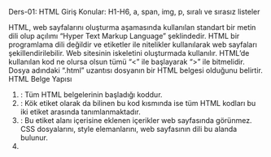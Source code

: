 Ders-01: HTML Giriş
Konular: H1-H6, a, span, img, p, sıralı ve sırasız listeler

HTML, web sayfalarını oluşturma aşamasında kullanılan standart bir metin dili olup açılımı “Hyper Text Markup Language” şeklindedir. HTML bir programlama dili değildir ve etiketler ile nitelikler kullanılarak web sayfaları şekillendirilebilir. Web sitesinin iskeletini oluşturmada kullanılır.
HTML’de kullanılan kod ne olursa olsun tümü “<” ile başlayarak “>” ile bitmelidir.
Dosya adındaki “.html” uzantısı dosyanın  bir HTML belgesi olduğunu belirtir.
HTML Belge Yapısı
1.	<!DOCTYPE html>: Tüm HTML belgelerinin başladığı koddur.
2.	<html>: Kök etiket olarak da bilinen bu kod kısmında ise tüm HTML kodları bu iki etiket arasında tanımlanmaktadır.
3.	<head>: Bu etiket alanı içerisine eklenen içerikler web sayfasında görünmez. CSS dosyalarını, style elemanlarını, web sayfasının dili bu alanda bulunur.
4.	<title>: Web sitesinin başlık alanı tanımlanmaktadır. <title> etiketi de <head> etiketlerinin arasında bulunmaktadır.
5.	<body>: Web sayfasının görünen yüzüdür. Yani kullanıcı tarafından web sitesinde görünecek olan kısımlar bu etiketler arasına eklenmektedir. Başlıklar, paragraflar, resimler, linkler, tablolar gibi HTML öğelerini içerir. <body> etiketi sadece 1 defa kullanılmaktadır.
6.	<meta charset=”utf-8”>: Web tarayıcıların HTML sayfasındaki karakterlerin ne olduğunu anlaması içindir. Hangi karakteri kullandığımızı belirterek tarayıcının anlamasını sağlıyoruz.

HTML Etiketleri
1. Başlık Etiketleri
HTML temelde 6 başlık öğesini destekler. H1 ve H6 arasındaki başlık etiketleridir. H1 etiketi önemlidir ve Google tarafından sayfa içeriği hakkında bilgi alınabilmektedir. Bu yüzden bir sayfada bir adet H1 etiketi bulunması önemlidir. En büyük olan H1 etiketi olup H6 etiketi ise en küçük başlık etiketidir.
	<H1>Başlık 1</H1>
	<H2>Başlık 2</H2>
	<H3>Başlık 3</H3>
	<H4>Başlık 4</H4>
	<H5>Başlık 5</H5>
	<H6>Başlık 6</H6>
				Şeklinde kullanılmaktadır.

2. Link Etiketi (a Etiketi)
	a etiketini bağlantı metinleri oluşturabilmek ve bu bağlantılar ile farklı sayfalara geçiş için kullanılmaktadır. Bu etiketin en önemli özelliği “href” özelliğidir. “href” ile bağlantı oluşturmak istediğimiz sayfanın URL’si verilebilir.
	Tüm tarayıcılarda linkler,
	•	Ziyaret edilmiş linkler mor ve altı çizili,
	•	Ziyaret edilmemiş linkler mavi ve altı çizili,
	•	Link aktifken kırmızı renkte ve altı çizili
Şeklinde varsayılan olarak görünmektedir.
	“href” özelliği tanımlanmamış bir a etiketinde “target” özelliği de kullanılamaz. “target” özelliği tanımlanmamış ise bağlantılar aynı sekme içerisinde açılır. Ancak target = “_blank” yazılırsa “href” kısmına yazılan link’i yeni sekmede açacaktır.
	“href” kısmına sadece farklı bir sayfanın URL’si değil aynı zamanda geliştirmekte olduğumuz projede bulunan farklı bir HTML sayfasına da yönlendirme yapabiliriz. Bunun için de href kısmına HTML sayfasının adını yazarak yönlendirmeyi gerçekleştirebiliriz.
	<a href = https://github.com/ahmetkanbaz target = “_blank”>Ahmet KANBAZ (GitHub)</a>
							Şeklinde kullanılabilir.

3. Paragraf Etiketi (p Etiketi)
	p etiketi paragraf oluşturmak için kullanılır. Tarayıcılarda <p> etiketinden önce ve sonra biraz boşluk bırakır. p etiketleri arasına yazmış olduğumuz metinde alt satıra geçmek bir şey ifade etmez. Alt satıra geçmeyi sağlayan HTML etiketleri bulunmaktadır. Bu etiketlerin kullanılması daha doğru olacaktır.
